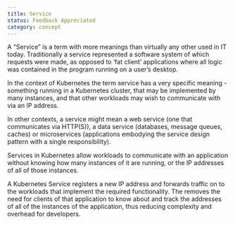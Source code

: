 ```yaml
---
title: Service
status: Feedback Appreciated
category: concept
---
```


A “Service” is a term with more meanings than virtually any other used in IT today. Traditionally a service represented a software system of which requests were made, as opposed to ‘fat client’ applications where all logic was contained in the program running on a user’s desktop. 

In the context of Kubernetes the term service has a very specific meaning - something running in a Kubernetes cluster, that may be implemented by many instances, and that other workloads may wish to communicate with via an IP address. 

In other contexts, a service might mean a web service (one that communicates via HTTP(S)), a data service (databases, message queues, caches) or microservices (applications embodying the service design pattern with a single responsibility).

Services in Kubernetes allow workloads to communicate with an application without knowing how many instances of it are running, or the IP addresses of all of those instances. 

A Kubernetes Service registers a new IP address and forwards traffic on to the workloads that implement the required functionality. The removes the need for clients of that application to know about and track the addresses of all of the instances of the application, thus reducing complexity and overhead for developers.


